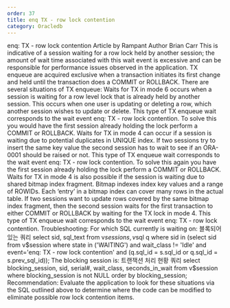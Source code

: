```yaml
---
order: 37
title: enq TX - row lock contention
category: Oracledb
---
```


enq: TX - row lock contention
Article by Rampant Author Brian Carr
This is indicative of a session waiting for a row lock held by another session; the amount of wait time associated with this wait event is excessive and can be responsible for performance issues observed in the application. TX enqueue are acquired exclusive when a transaction initiates its first change and held until the transaction does a COMMIT or ROLLBACK.
There are several situations of TX enqueue:
Waits for TX in mode 6 occurs when a session is waiting for a row level lock that is already held by another session. This occurs when one user is updating or deleting a row, which another session wishes to update or delete. This type of TX enqueue wait corresponds to the wait event enq: TX - row lock contention.
To solve this you would have the first session already holding the lock perform a COMMIT or ROLLBACK.
Waits for TX in mode 4 can occur if a session is waiting due to potential duplicates in UNIQUE index. If two sessions try to insert the same key value the second session has to wait to see if an ORA-0001 should be raised or not. This type of TX enqueue wait corresponds to the wait event enq: TX - row lock contention.
To solve this again you have the first session already holding the lock perform a COMMIT or ROLLBACK.
Waits for TX in mode 4 is also possible if the session is waiting due to shared bitmap index fragment. Bitmap indexes index key values and a range of ROWIDs. Each ‘entry’ in a bitmap index can cover many rows in the actual table. If two sessions want to update rows covered by the same bitmap index fragment, then the second session waits for the first transaction to either COMMIT or ROLLBACK by waiting for the TX lock in mode 4. This type of TX enqueue wait corresponds to the wait event enq: TX - row lock contention.
Troubleshooting:
For which SQL currently is waiting on:
블록되어있는 쿼리
select sid, sql_text from v$session s, v$sql q where sid in (select sid from v$session where state in ('WAITING') and wait_class != 'Idle' and event='enq: TX - row lock contention' and (q.sql_id = s.sql_id or q.sql_id = s.prev_sql_id));
The blocking session is:
트랜잭션 처리 현황 쿼리
select blocking_session, sid, serial#, wait_class, seconds_in_wait from v$session where blocking_session is not NULL order by blocking_session;
Recommendation: Evaluate the application to look for these situations via the SQL outlined above to determine where the code can be modified to eliminate possible row lock contention items.
